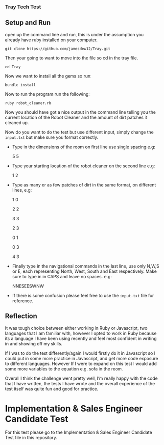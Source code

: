 ### Tray Tech Test
## Setup and Run
open up the command line and run, this is under the assumption you already have ruby installed on your computer.

``git clone https://github.com/jamesdew12/Tray.git``

Then your going to want to move into the file so cd in the tray file.

``cd Tray``

Now we want to install all the gems so run:

``bundle install``

Now to run the program run the following:

``ruby robot_cleaner.rb``

Now you should have got a nice output in the command line telling you the current location of the Robot Cleaner and the amount of dirt patches it cleaned up.

Now do you want to do the test but use different input, simply change the ``input.txt`` but make sure you format correctly.
- Type in the dimensions of the room on first line use single spacing e.g:

  5 5
- Type your starting location of the robot cleaner on the second line e.g:

  1 2
- Type as many or as few patches of dirt in the same format, on different lines, e.g:

  1 0

  2 2

  3 3

  2 3

  0 1

  0 3

  4 3
- Finally type in the navigational commands in the last line, use only N,W,S or E, each representing North, West, South and East respectively. Make sure to type in in CAPS and leave no spaces. e.g:

  NNESEESWNW

- If there is some confusion please feel free to use the ``input.txt`` file for reference.

## Reflection
It was tough choice between either working in Ruby or Javascript, two languages that I am familiar with, however I opted to work in Ruby because its a language I have been using recently and feel most confident in writing in and showing off my skills.

If I was to do the test differently/again I would firstly do it in Javascript so I could put in some more practice in Javascript, and get more code exposure to different languages. However If I were to expand on this test I would add some more variables to the equation e.g. sofa in the room.

Overall I think the challenge went pretty well, I’m really happy with the code that I have written, the tests I have wrote and the overall experience of the test itself was quite fun and good for practice.

# Implementation & Sales Engineer Candidate Test
For this test please go to the Implementation & Sales Engineer Candidate Test file in this repository.
